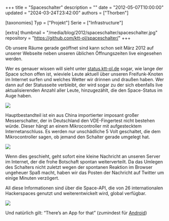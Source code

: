 +++
title = "Spaceschalter"
description = ""
date = "2012-05-07T10:00:00"
updated = "2024-03-24T23:42:00"
authors = ["Thorben"]

[taxonomies]
Typ = ["Projekt"]
Serie = ["Infrastructure"]

[extra]
thumbnail = "/media/blog/2012/spaceschalter/spaceschalter.jpg"
repository = "https://github.com/ktt-ol/spaceschalter/"
+++

Ob unsere Räume gerade geöffnet sind kann schon seit März 2012 auf unserer
Webseite neben unseren üblichen Öffnungszeiten live eingesehen werden.

Wer es genauer wissen will sieht unter [status.ktt-ol.de](http://status.ktt-ol.de) sogar, wie lange der
Space schon offen ist, wieviele Leute aktuell über unseren Freifunk-Knoten im
Internet surfen und welches Wetter wir drinnen und draußen haben. Wer dann auf
der Statusseite verbleibt, der wird sogar zu der sich ebenfalls live
aktualisierenden Anzahl aller Leute, hinzugezählt, die den Space-Status im Auge
haben.

![](/media/blog/2012/spaceschalter/img1.jpg)

Hauptbestandteil ist ein aus China importierter imposant großer
Messerschalter, der in Deutschland den VDE-Fingertest nicht bestehen würde.
Dieser hängt an einem Mikrocontroller mit aufgestecktem Internetanschluss. Es
werden nur unschädliche 5 Volt geschaltet, die dem Mikrocontroller sagen, ob
jemand den Schalter gerade umgelegt hat.

![](/media/blog/2012/spaceschalter/img2.jpg)

Wenn dies geschieht, geht sofort eine kleine Nachricht an unseren Server im
Internet, der die frohe Botschaft spontan weiterverteilt. Da das Umlegen des
Schalters nicht zuletzt wegen der spontanen Reaktion im Browser ungeheuer Spaß
macht, haben wir das Posten der Nachricht auf Twitter um einige Minuten
verzögert.

All diese Informationen sind über die Space-API, die von 26 internationalen
Hackerspaces genutzt und weiterentwickelt wird, global verfügbar.

![](/media/blog/2012/spaceschalter/img3.jpg)

Und natürlich gilt: “There’s an App for that” (zumindest
für [Android](https://play.google.com/store/apps/details?id=de.ring0.hackspace))
